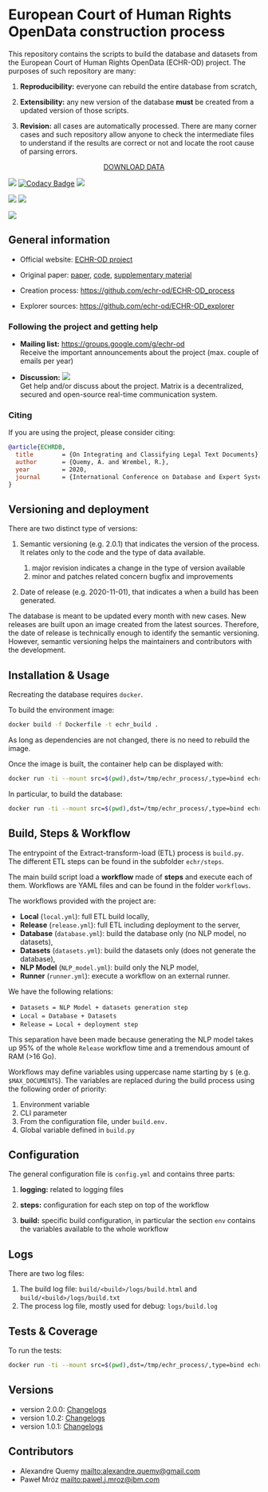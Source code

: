 # European Court of Human Rights OpenData construction process

This repository contains the scripts to build the database and datasets from the 
European Court of Human Rights OpenData (ECHR-OD) project.
The purposes of such repository are many:

1.  **Reproducibility:** everyone can rebuild the entire database from scratch,
    
2.  **Extensibility:** any new version of the database **must** be created from a updated version of those scripts.

3.  **Revision:** all cases are automatically processed. There are many corner cases and such repository allow anyone 
to check the intermediate files to understand if the results are correct or not and locate the root cause of parsing errors.

<p align="center">
<a href="https://echr-opendata.eu/download">DOWNLOAD DATA</a>
</p>

![](https://img.shields.io/endpoint?url=https%3A%2F%2Fgist.githubusercontent.com%2Faquemy%2F0a01112a76f73945a9f27710cf9c7a25%2Fraw%2Fcoverage.json&logo=coveralls)
[![Codacy Badge](https://api.codacy.com/project/badge/Grade/8a607d6bc2324e0eabb11741e762fbbb)](https://app.codacy.com/gh/echr-od/ECHR-OD_process?utm_source=github.com&utm_medium=referral&utm_content=echr-od/ECHR-OD_process&utm_campaign=Badge_Grade)
![](https://img.shields.io/github/license/echr-od/ECHR-OD_process)

![](https://github.com/echr-od/ECHR-OD_process/workflows/Image%20Building/badge.svg?branch=develop)
![](https://img.shields.io/docker/image-size/aquemy1/echr_build/develop)

![](https://img.shields.io/endpoint?url=https%3A%2F%2Fechr-opendata.eu%2Fapi%2Fv1%2Fbuild%2Fstatus)

## General information

-   Official website: [ECHR-OD project](https://echr-opendata.eu)
    
-   Original paper: [paper](https://arxiv.org/abs/1810.03115), [code](https://github.com/aquemy/ECHR-OD_predictions), 
[supplementary material](https://github.com/aquemy/ECHR-OD_project_supplementary_material)

-   Creation process: https://github.com/echr-od/ECHR-OD_process

-   Explorer sources: https://github.com/echr-od/ECHR-OD_explorer

### Following the project and getting help

-   **Mailing list:** https://groups.google.com/g/echr-od    
  Receive the important announcements about the project (max. couple of emails per year)

-   **Discussion:**  [![](https://img.shields.io/badge/Matrix-%23echr--opendata%3Amatrix.org-blue?logo=matrix)](https://matrix.to/#/#echr-opendata:matrix.org?via=matrix.org)  
  Get help and/or discuss about the project. Matrix is a decentralized, secured and open-source real-time communication system.

### Citing

If you are using the project, please consider citing:
```bibtex
@article{ECHRDB,
  title        = {On Integrating and Classifying Legal Text Documents},
  author       = {Quemy, A. and Wrembel, R.},
  year         = 2020,
  journal      = {International Conference on Database and Expert Systems Applications (DEXA)}
}
```

## Versioning and deployment

There are two distinct type of versions:

1.  Semantic versioning (e.g. 2.0.1) that indicates the version of the process. It relates only to the code and 
the type of data available.
    1.  major revision indicates a change in the type of version available
    2.  minor and patches related concern bugfix and improvements

2.  Date of release (e.g. 2020-11-01), that indicates a when a build has been generated.

The database is meant to be updated every month with new cases. New releases are built upon an image created from the latest sources.
Therefore, the date of release is technically enough to identify the semantic versioning. 
However, semantic versioning helps the maintainers and contributors with the development.

## Installation & Usage

Recreating the database requires ```docker```.

To build the environment image:
```sh
docker build -f Dockerfile -t echr_build .
```
As long as dependencies are not changed, there is no need to rebuild the image.

Once the image is built, the container help can be displayed with:
```sh
docker run -ti --mount src=$(pwd),dst=/tmp/echr_process/,type=bind echr_build -h
```

In particular, to build the database:
```sh
docker run -ti --mount src=$(pwd),dst=/tmp/echr_process/,type=bind echr_build build
```

## Build, Steps & Workflow

The entrypoint of the Extract-transform-load (ETL) process is `build.py`.  
The different ETL steps can be found in the subfolder `echr/steps`.   

The main build script load a **workflow** made of **steps** and execute each of them.
Workflows are YAML files and can be found in the folder `workflows`.

The workflows provided with the project are:

-   **Local** (`local.yml`): full ETL build locally,
-   **Release** (`release.yml`): full ETL including deployment to the server,
-   **Database** (`database.yml`): build the database only (no NLP model, no datasets),
-   **Datasets** (`datasets.yml`): build the datasets only (does not generate the database),
-   **NLP Model** (`NLP_model.yml`): build only the NLP model,
-   **Runner** (`runner.yml`): execute a workflow on an external runner.

We have the following relations:
-   `Datasets = NLP Model + datasets generation step`
-   `Local = Database + Datasets`
-   `Release = Local + deployment step`

This separation have been made because generating the NLP model takes up 95% of the whole `Release` workflow time 
and a tremendous amount of RAM (>16 Go).

Workflows may define variables using uppercase name starting by `$` (e.g. `$MAX_DOCUMENTS`).
The variables are replaced during the build process using the following order of priority:
1.  Environment variable
2.  CLI parameter
3.  From the configuration file, under `build.env.`
4.  Global variable defined in `build.py`

## Configuration

The general configuration file is `config.yml` and contains three parts:

1.  **logging:** related to logging files
    
2.  **steps:** configuration for each step on top of the workflow
    
3.  **build:** specific build configuration, in particular the section `env` contains the variables available to the 
whole workflow

## Logs

There are two log files:
1.  The build log file: `build/<build>/logs/build.html` and `build/<build>/logs/build.txt`
2.  The process log file, mostly used for debug: `logs/build.log`

## Tests & Coverage

To run the tests:
```sh
docker run -ti --mount src=$(pwd),dst=/tmp/echr_process/,type=bind echr_build test
```

## Versions

-   version 2.0.0: [Changelogs](https://github.com/echr-od/ECHR-OD_process/blob/master/changelog/2.0.0.md)
-   version 1.0.2: [Changelogs](https://github.com/echr-od/ECHR-OD_process/blob/master/changelog/1.0.2.md)
-   version 1.0.1: [Changelogs](https://github.com/echr-od/ECHR-OD_process/blob/master/changelog/1.0.1.md)

## Contributors

-   Alexandre Quemy <mailto:alexandre.quemy@gmail.com>
-   Paweł Mróz <mailto:pawel.j.mroz@ibm.com>
